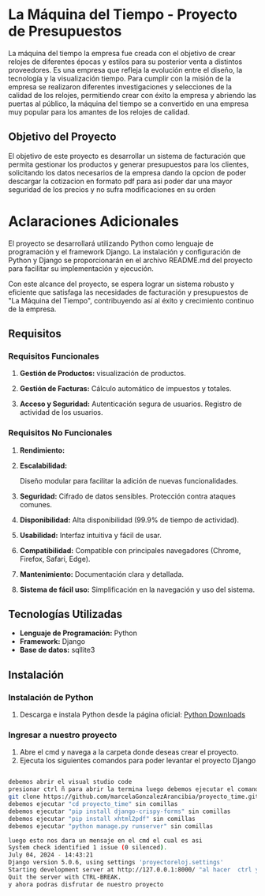 # La Máquina del Tiempo - Proyecto de Presupuestos

La máquina del tiempo
la empresa fue creada con el objetivo de crear relojes de diferentes épocas y estilos para su
posterior venta a distintos proveedores.
Es una empresa que refleja la evolución entre el diseño, la tecnología y la visualización tiempo.
Para cumplir con la misión de la empresa se realizaron diferentes investigaciones y selecciones de la calidad de los relojes, permitiendo crear con éxito la empresa y abriendo las puertas al público, la máquina del tiempo se a convertido en una empresa muy popular para los amantes de los
relojes de calidad.

## Objetivo del Proyecto

El objetivo de este proyecto es desarrollar un sistema de facturación que permita gestionar los productos y generar presupuestos para los clientes, solicitando los datos necesarios de la empresa dando la opcion de poder descargar la cotizacion en formato pdf para asi poder dar una mayor seguridad de los precios y no sufra modificaciones en su orden 

# Aclaraciones Adicionales

El proyecto se desarrollará utilizando Python como lenguaje de programación y el framework Django. La instalación y configuración de Python y Django se proporcionarán en el archivo README.md del proyecto para facilitar su implementación y ejecución.

Con este alcance del proyecto, se espera lograr un sistema robusto y eficiente que satisfaga las necesidades de facturación y presupuestos de "La Máquina del Tiempo", contribuyendo así al éxito y crecimiento continuo de la empresa.


## Requisitos

### Requisitos Funcionales

1. **Gestión de Productos:**
     visualización de productos.

3. **Gestión de Facturas:**
     Cálculo automático de impuestos y totales.

5. **Acceso y Seguridad:**
     Autenticación segura de usuarios.
     Registro de actividad de los usuarios.

### Requisitos No Funcionales

1. **Rendimiento:**
   

2. **Escalabilidad:**
   
     Diseño modular para facilitar la adición de nuevas funcionalidades.

3. **Seguridad:**
     Cifrado de datos sensibles.
     Protección contra ataques comunes.

4. **Disponibilidad:**
     Alta disponibilidad (99.9% de tiempo de actividad).
     

5. **Usabilidad:**
     Interfaz intuitiva y fácil de usar.

6. **Compatibilidad:**
     Compatible con principales navegadores (Chrome, Firefox, Safari, Edge).
   
8. **Mantenimiento:**
     Documentación clara y detallada.
   
9. **Sistema de fácil uso:**
     Simplificación en la navegación y uso del sistema.

## Tecnologías Utilizadas

- **Lenguaje de Programación:** Python
- **Framework:** Django
- **Base de datos:** sqllite3

## Instalación

### Instalación de Python

1. Descarga e instala Python desde la página oficial: [Python Downloads](https://www.python.org/downloads/)

### Ingresar a nuestro proyecto

1.	Abre el cmd y navega a la carpeta donde deseas crear el proyecto.
2.	Ejecuta los siguientes comandos para poder levantar el proyecto Django

```bash

debemos abrir el visual studio code
presionar ctrl ñ para abrir la termina luego debemos ejecutar el comando 
git clone https://github.com/marcelaGonzalezArancibia/proyecto_time.git (en el cual podremos descargar el proyecto en nuestra computadora)
debemos ejecutar "cd proyecto_time" sin comillas   
debemos ejecutar "pip install django-crispy-forms" sin comillas 
debemos ejecutar "pip install xhtml2pdf" sin comillas 
debemos ejecutar "python manage.py runserver" sin comillas

luego esto nos dara un mensaje en el cmd el cual es asi
System check identified 1 issue (0 silenced).
July 04, 2024 - 14:43:21
Django version 5.0.6, using settings 'proyectoreloj.settings'
Starting development server at http://127.0.0.1:8000/ "al hacer  ctrl y clic sobre http://127.0.0.1:8000/ nos llevara a la pagina donde se levanto nuestro poryecto  "
Quit the server with CTRL-BREAK.
y ahora podras disfrutar de nuestro proyecto 

 




